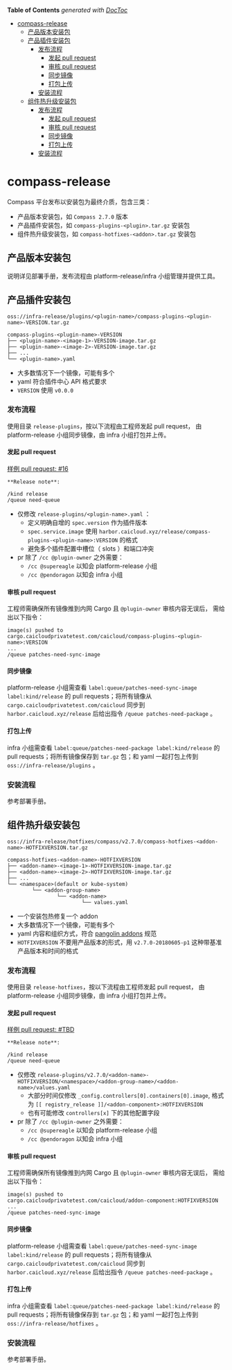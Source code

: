<!-- START doctoc generated TOC please keep comment here to allow auto update -->
<!-- DON'T EDIT THIS SECTION, INSTEAD RE-RUN doctoc TO UPDATE -->
**Table of Contents**  *generated with [DocToc](https://github.com/thlorenz/doctoc)*

- [compass-release](#compass-release)
  - [产品版本安装包](#%E4%BA%A7%E5%93%81%E7%89%88%E6%9C%AC%E5%AE%89%E8%A3%85%E5%8C%85)
  - [产品插件安装包](#%E4%BA%A7%E5%93%81%E6%8F%92%E4%BB%B6%E5%AE%89%E8%A3%85%E5%8C%85)
    - [发布流程](#%E5%8F%91%E5%B8%83%E6%B5%81%E7%A8%8B)
      - [发起 pull request](#%E5%8F%91%E8%B5%B7-pull-request)
      - [审核 pull request](#%E5%AE%A1%E6%A0%B8-pull-request)
      - [同步镜像](#%E5%90%8C%E6%AD%A5%E9%95%9C%E5%83%8F)
      - [打包上传](#%E6%89%93%E5%8C%85%E4%B8%8A%E4%BC%A0)
    - [安装流程](#%E5%AE%89%E8%A3%85%E6%B5%81%E7%A8%8B)
  - [组件热升级安装包](#%E7%BB%84%E4%BB%B6%E7%83%AD%E5%8D%87%E7%BA%A7%E5%AE%89%E8%A3%85%E5%8C%85)
    - [发布流程](#%E5%8F%91%E5%B8%83%E6%B5%81%E7%A8%8B-1)
      - [发起 pull request](#%E5%8F%91%E8%B5%B7-pull-request-1)
      - [审核 pull request](#%E5%AE%A1%E6%A0%B8-pull-request-1)
      - [同步镜像](#%E5%90%8C%E6%AD%A5%E9%95%9C%E5%83%8F-1)
      - [打包上传](#%E6%89%93%E5%8C%85%E4%B8%8A%E4%BC%A0-1)
    - [安装流程](#%E5%AE%89%E8%A3%85%E6%B5%81%E7%A8%8B-1)

<!-- END doctoc generated TOC please keep comment here to allow auto update -->

# compass-release

Compass 平台发布以安装包为最终介质，包含三类：

* 产品版本安装包，如 `Compass 2.7.0` 版本
* 产品插件安装包，如 `compass-plugins-<plugin>.tar.gz` 安装包
* 组件热升级安装包，如 `compass-hotfixes-<addon>.tar.gz` 安装包

## 产品版本安装包

说明详见部署手册，发布流程由 platform-release/infra 小组管理并提供工具。

## 产品插件安装包

```
oss://infra-release/plugins/<plugin-name>/compass-plugins-<plugin-name>-VERSION.tar.gz

compass-plugins-<plugin-name>-VERSION
├── <plugin-name>-<image-1>-VERSION-image.tar.gz
├── <plugin-name>-<image-2>-VERSION-image.tar.gz
├── ...
└── <plugin-name>.yaml
```

* 大多数情况下一个镜像，可能有多个
* yaml 符合插件中心 API 格式要求
* `VERSION` 使用 `v0.0.0`

### 发布流程

使用目录 `release-plugins`，按以下流程由工程师发起 pull request，
由 platform-release 小组同步镜像，由 infra 小组打包并上传。

#### 发起 pull request

[样例 pull request: #16](https://github.com/caicloud/compass-release/pull/16)

```
**Release note**:

/kind release
/queue need-queue
```

* 仅修改 `release-plugins/<plugin-name>.yaml` ：
  * 定义明确自增的 `spec.version` 作为插件版本
  * `spec.service.image` 使用 `harbor.caicloud.xyz/release/compass-plugins-<plugin-name>:VERSION` 的格式
  * 避免多个插件配置中槽位（ slots ）和端口冲突
* pr 除了 `/cc @plugin-owner` 之外需要：
  * `/cc @supereagle` 以知会 platform-release 小组
  * `/cc @pendoragon` 以知会 infra 小组

#### 审核 pull request

工程师需确保所有镜像推到内网 Cargo 且 `@plugin-owner` 审核内容无误后，
需给出以下指令：

```
image(s) pushed to
cargo.caicloudprivatetest.com/caicloud/compass-plugins-<plugin-name>:VERSION
...
/queue patches-need-sync-image
```

#### 同步镜像

platform-release 小组需查看 `label:queue/patches-need-sync-image label:kind/release` 的
pull requests；将所有镜像从 `cargo.caicloudprivatetest.com/caicloud` 同步到
`harbor.caicloud.xyz/release` 后给出指令 `/queue patches-need-package` 。

#### 打包上传

infra 小组需查看 `label:queue/patches-need-package label:kind/release` 的
pull requests；将所有镜像保存到 `tar.gz` 包；和 yaml 一起打包上传到 `oss://infra-release/plugins` 。

### 安装流程

参考部署手册。

## 组件热升级安装包

```
oss://infra-release/hotfixes/compass/v2.7.0/compass-hotfixes-<addon-name>-HOTFIXVERSION.tar.gz

compass-hotfixes-<addon-name>-HOTFIXVERSION
├── <addon-name>-<image-1>-HOTFIXVERSION-image.tar.gz
├── <addon-name>-<image-2>-HOTFIXVERSION-image.tar.gz
├── ...
└── <namespace>(default or kube-system)
        └── <addon-group-name>
                └── <addon-name>
                        └── values.yaml
```

* 一个安装包热修复一个 addon
* 大多数情况下一个镜像，可能有多个
* yaml 内容和组织方式，符合 [pangolin addons](https://github.com/caicloud/pangolin/tree/master/addons) 规范
* `HOTFIXVERSION` 不要用产品版本的形式，用 `v2.7.0-20180605-p1` 这种带基准产品版本和时间的格式

### 发布流程

使用目录 `release-hotfixes`，按以下流程由工程师发起 pull request，
由 platform-release 小组同步镜像，由 infra 小组打包并上传。

#### 发起 pull request

[样例 pull request: #TBD](https://github.com/caicloud/compass-release)

```
**Release note**:

/kind release
/queue need-queue
```

* 仅修改 `release-plugins/v2.7.0/<addon-name>-HOTFIXVERSION/<namespace>/<addon-group-name>/<addon-name>/values.yaml`
  * 大部分时间仅修改 `_config.controllers[0].containers[0].image`, 格式为 `[[ registry_release ]]/<addon-component>:HOTFIXVERSION`
  * 也有可能修改 `controllers[x]` 下的其他配置字段
* pr 除了 `/cc @plugin-owner` 之外需要：
  * `/cc @supereagle` 以知会 platform-release 小组
  * `/cc @pendoragon` 以知会 infra 小组

#### 审核 pull request

工程师需确保所有镜像推到内网 Cargo 且 `@plugin-owner` 审核内容无误后，
需给出以下指令：

```
image(s) pushed to
cargo.caicloudprivatetest.com/caicloud/addon-component:HOTFIXVERSION
...
/queue patches-need-sync-image
```

#### 同步镜像

platform-release 小组需查看 `label:queue/patches-need-sync-image label:kind/release` 的
pull requests；将所有镜像从 `cargo.caicloudprivatetest.com/caicloud` 同步到
`harbor.caicloud.xyz/release` 后给出指令 `/queue patches-need-package` 。

#### 打包上传

infra 小组需查看 `label:queue/patches-need-package label:kind/release` 的
pull requests；将所有镜像保存到 `tar.gz` 包；和 yaml 一起打包上传到 `oss://infra-release/hotfixes` 。

### 安装流程

参考部署手册。
